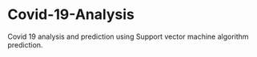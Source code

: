 # Covid-19-Analysis
Covid 19 analysis and prediction  using Support vector machine algorithm prediction.
